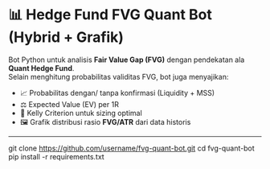 # 📊 Hedge Fund FVG Quant Bot (Hybrid + Grafik)

Bot Python untuk analisis **Fair Value Gap (FVG)** dengan pendekatan ala **Quant Hedge Fund**.  
Selain menghitung probabilitas validitas FVG, bot juga menyajikan:
- 📈 Probabilitas dengan/ tanpa konfirmasi (Liquidity + MSS)
- ⚖️ Expected Value (EV) per 1R
- 🧮 Kelly Criterion untuk sizing optimal
- 🖼️ Grafik distribusi rasio **FVG/ATR** dari data historis

---
git clone https://github.com/username/fvg-quant-bot.git
cd fvg-quant-bot
pip install -r requirements.txt
